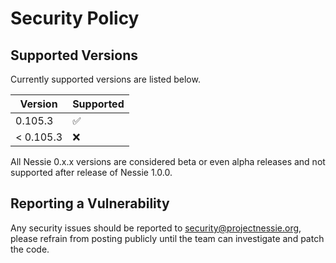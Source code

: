 # Security Policy

## Supported Versions

Currently supported versions are listed below.

| Version  | Supported          |
|----------|--------------------|
| 0.105.3   | :white_check_mark: |
| < 0.105.3 | :x:                |

All Nessie 0.x.x versions are considered beta or even alpha releases and not supported after
release of Nessie 1.0.0.

## Reporting a Vulnerability

Any security issues should be reported to security@projectnessie.org, please refrain from posting publicly until the team can investigate and patch the code.
